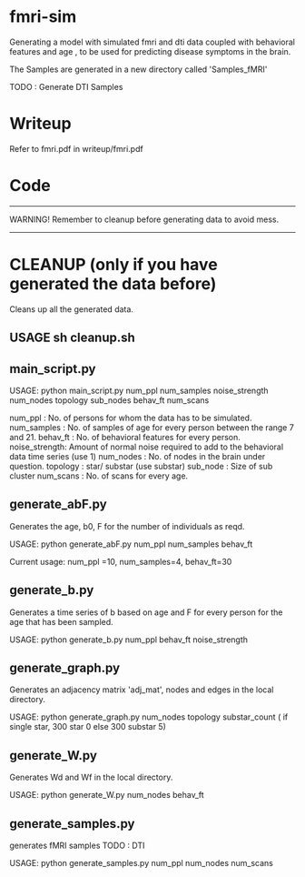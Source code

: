 fmri-sim
========

Generating a model with simulated fmri and dti data coupled with behavioral features and age , to be used for predicting disease symptoms in the brain.

The Samples are generated in a new directory called 'Samples_fMRI'

TODO :
Generate DTI Samples


Writeup
=======
Refer to fmri.pdf in writeup/fmri.pdf


Code
=========

******************************************************************
WARNING! Remember to cleanup before generating data to avoid mess.
******************************************************************
CLEANUP (only if you have generated the data before)
=======

Cleans up all the generated data. 

USAGE sh cleanup.sh
------------------------------------------------------------------


main_script.py 
--------------
USAGE: python main_script.py num_ppl num_samples noise_strength num_nodes topology sub_nodes behav_ft num_scans

num_ppl	      :		      No. of persons for whom the data has to be simulated.
num_samples   :		      No. of samples of age for every person between the range 7 and 21.
behav_ft      :		      No. of behavioral features for every person. 
noise_strength:		      Amount of normal noise required to add to the behavioral data time series (use 1)
num_nodes     :		      No. of nodes in the brain under question.
topology      :		      star/ substar (use substar)
sub_node      :		      Size of sub cluster
num_scans     :		      No. of scans for every age.


generate_abF.py 
---------------

Generates the age, b0, F for the number of individuals as reqd. 

 
USAGE:	python generate_abF.py num_ppl num_samples behav_ft 


Current usage: num_ppl =10, num_samples=4, behav_ft=30 

generate_b.py
--------------

Generates a time series of b based on age and F for every person for the age that has been sampled. 

USAGE:	python generate_b.py num_ppl behav_ft noise_strength


generate_graph.py
-----------------

Generates an adjacency matrix 'adj_mat', nodes and edges in the local directory. 

USAGE: python generate_graph.py num_nodes topology substar_count ( if single star, 300 star 0 else 300 substar 5)

generate_W.py
-------------

Generates Wd and Wf in the local directory.

USAGE: python generate_W.py num_nodes behav_ft

generate_samples.py
-------------------

generates fMRI samples
TODO : DTI

USAGE: python generate_samples.py num_ppl num_nodes num_scans


